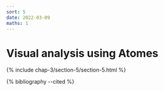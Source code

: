 ```yaml
---
sort: 5
date: 2022-03-09
maths: 1
---
```


# Visual analysis using Atomes

{% include chap-3/section-5/section-5.html %}

{% bibliography --cited %}
